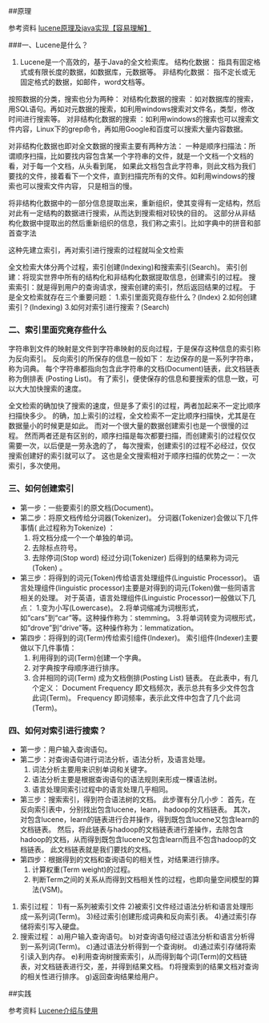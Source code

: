 ##原理

参考资料
[lucene原理及java实现【容易理解】](https://blog.csdn.net/liuhaiabc/article/details/52346493)

###一、Lucene是什么？
1. Lucene是一个高效的，基于Java的全文检索库。 
结构化数据： 指具有固定格式或有限长度的数据，如数据库，元数据等。
非结构化数据： 指不定长或无固定格式的数据，如邮件，word文档等。

按照数据的分类，搜索也分为两种：
对结构化数据的搜索 ：如对数据库的搜索，用SQL语句。再如对元数据的搜索，如利用windows搜索对文件名，类型，修改时间进行搜索等。
对非结构化数据的搜索 ：如利用windows的搜索也可以搜索文件内容，Linux下的grep命令，再如用Google和百度可以搜索大量内容数据。

对非结构化数据也即对全文数据的搜索主要有两种方法：
一种是顺序扫描法：所谓顺序扫描，比如要找内容包含某一个字符串的文件，就是一个文档一个文档的看，对于每一个文档，从头看到尾，
如果此文档包含此字符串，则此文档为我们要找的文件，接着看下一个文件，直到扫描完所有的文件。如利用windows的搜索也可以搜索文件内容，
只是相当的慢。

将非结构化数据中的一部分信息提取出来，重新组织，使其变得有一定结构，然后对此有一定结构的数据进行搜索，从而达到搜索相对较快的目的。
这部分从非结构化数据中提取出的然后重新组织的信息，我们称之索引。比如字典中的拼音和部首查字法

这种先建立索引，再对索引进行搜索的过程就叫全文检索

全文检索大体分两个过程，索引创建(Indexing)和搜索索引(Search)。
索引创建：将现实世界中所有的结构化和非结构化数据提取信息，创建索引的过程。
搜索索引：就是得到用户的查询请求，搜索创建的索引，然后返回结果的过程。
于是全文检索就存在三个重要问题：
1.索引里面究竟存些什么？(Index)
2.如何创建索引？(Indexing)
3.如何对索引进行搜索？(Search)

### 二、索引里面究竟存些什么
字符串到文件的映射是文件到字符串映射的反向过程，于是保存这种信息的索引称为反向索引。
反向索引的所保存的信息一般如下：
左边保存的是一系列字符串，称为词典。
每个字符串都指向包含此字符串的文档(Document)链表，此文档链表称为倒排表 (Posting List)。
有了索引，便使保存的信息和要搜索的信息一致，可以大大加快搜索的速度。

全文检索的确加快了搜索的速度，但是多了索引的过程，两者加起来不一定比顺序扫描快多少。
的确，加上索引的过程，全文检索不一定比顺序扫描快，尤其是在数据量小的时候更是如此。
而对一个很大量的数据创建索引也是一个很慢的过程。
然而两者还是有区别的，顺序扫描是每次都要扫描，而创建索引的过程仅仅需要一次，以后便是一劳永逸的了，
每次搜索，创建索引的过程不必经过，仅仅搜索创建好的索引就可以了。
这也是全文搜索相对于顺序扫描的优势之一：一次索引，多次使用。

### 三、如何创建索引
* 第一步：一些要索引的原文档(Document)。
* 第二步：将原文档传给分词器(Tokenizer)。
  分词器(Tokenizer)会做以下几件事情( 此过程称为Tokenize) ：
    1. 将文档分成一个一个单独的单词。
    2. 去除标点符号。
    3. 去除停词(Stop word)
  经过分词(Tokenizer) 后得到的结果称为词元(Token) 。
* 第三步：将得到的词元(Token)传给语言处理组件(Linguistic Processor)。
  语言处理组件(linguistic processor)主要是对得到的词元(Token)做一些同语言相关的处理。
    对于英语，语言处理组件(Linguistic Processor)一般做以下几点：
    1.变为小写(Lowercase)。
    2.将单词缩减为词根形式，如“cars”到“car”等。这种操作称为：stemming。
    3.将单词转变为词根形式，如“drove”到“drive”等。这种操作称为：lemmatization。
* 第四步：将得到的词(Term)传给索引组件(Indexer)。
  索引组件(Indexer)主要做以下几件事情：
    1. 利用得到的词(Term)创建一个字典。
    2. 对字典按字母顺序进行排序。
    3. 合并相同的词(Term) 成为文档倒排(Posting List) 链表。 
  在此表中，有几个定义：
    Document Frequency 即文档频次，表示总共有多少文件包含此词(Term)。
    Frequency 即词频率，表示此文件中包含了几个此词(Term)。

### 四、如何对索引进行搜索？
* 第一步：用户输入查询语句。
* 第二步：对查询语句进行词法分析，语法分析，及语言处理。
  1. 词法分析主要用来识别单词和关键字。
  2. 语法分析主要是根据查询语句的语法规则来形成一棵语法树。
  3. 语言处理同索引过程中的语言处理几乎相同。
* 第三步：搜索索引，得到符合语法树的文档。
  此步骤有分几小步：
  首先，在反向索引表中，分别找出包含lucene，learn，hadoop的文档链表。
  其次，对包含lucene，learn的链表进行合并操作，得到既包含lucene又包含learn的文档链表。
  然后，将此链表与hadoop的文档链表进行差操作，去除包含hadoop的文档，从而得到既包含lucene又包含learn而且不包含hadoop的文档链表。
  此文档链表就是我们要找的文档。
* 第四步：根据得到的文档和查询语句的相关性，对结果进行排序。
  1. 计算权重(Term weight)的过程。
  2. 判断Term之间的关系从而得到文档相关性的过程，也即向量空间模型的算法(VSM)。

1. 索引过程：
1)有一系列被索引文件
2)被索引文件经过语法分析和语言处理形成一系列词(Term)。
3)经过索引创建形成词典和反向索引表。
4)通过索引存储将索引写入硬盘。
2. 搜索过程：
a)用户输入查询语句。
b)对查询语句经过语法分析和语言分析得到一系列词(Term)。
c)通过语法分析得到一个查询树。
d)通过索引存储将索引读入到内存。
e)利用查询树搜索索引，从而得到每个词(Term)的文档链表，对文档链表进行交，差，并得到结果文档。
f)将搜索到的结果文档对查询的相关性进行排序。
g)返回查询结果给用户。


##实践

参考资料
[Lucene介绍与使用](https://blog.csdn.net/weixin_42633131/article/details/82873731?utm_medium=distribute.pc_relevant.none-task-blog-BlogCommendFromMachineLearnPai2-3.control&dist_request_id=&depth_1-utm_source=distribute.pc_relevant.none-task-blog-BlogCommendFromMachineLearnPai2-3.control)

